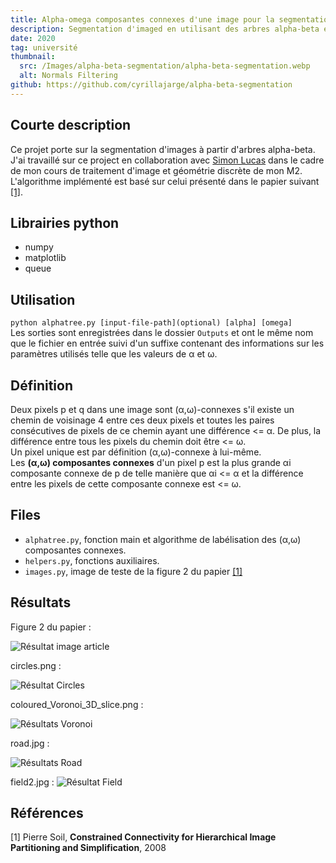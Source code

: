 ```yaml
---
title: Alpha-omega composantes connexes d'une image pour la segmentation d'images
description: Segmentation d'imaged en utilisant des arbres alpha-beta en collaboration avec Simon Lucas dans le cadre de mon cours de M2 sur le traitement d'image et la géométrie discrète.
date: 2020
tag: université
thumbnail:
  src: /Images/alpha-beta-segmentation/alpha-beta-segmentation.webp
  alt: Normals Filtering
github: https://github.com/cyrillajarge/alpha-beta-segmentation
---
```


## Courte description

Ce projet porte sur la segmentation d'images à partir d'arbres alpha-beta. J'ai travaillé sur ce project en collaboration avec [Simon Lucas](http://www.simon-lucas.fr) dans le cadre de mon cours de traitement d'image et géométrie discrète de mon M2. L'algorithme implémenté est basé sur celui présenté dans le papier suivant [[1]](#1).

## Librairies python

- numpy
- matplotlib
- queue

## Utilisation

`python alphatree.py [input-file-path](optional) [alpha] [omega]`  
Les sorties sont enregistrées dans le dossier `Outputs` et ont le même nom que le fichier en entrée suivi d'un suffixe contenant des informations sur les paramètres utilisés telle que les valeurs de α et ω.

## Définition

Deux pixels p et q dans une image sont (α,ω)-connexes s'il existe un chemin de voisinage 4 entre ces deux pixels et toutes les paires consécutives de pixels de ce chemin ayant une différence <= α. De plus, la différence entre tous les pixels du chemin doit être <= ω.  
Un pixel unique est par définition (α,ω)-connexe à lui-même.  
Les **(α,ω) composantes connexes** d'un pixel p est la plus grande αi composante connexe de p de telle manière que αi <= α et la différence entre les pixels de cette composante connexe est <= ω.

## Files

- `alphatree.py`, fonction main et algorithme de labélisation des (α,ω) composantes connexes.
- `helpers.py`, fonctions auxiliaires.
- `images.py`, image de teste de la figure 2 du papier [[1]](#1)

## Résultats

Figure 2 du papier :

![Résultat image article](/Images/alpha-beta-segmentation/__test_3_3_CC.webp)

circles.png :

![Résultat Circles](/Images/alpha-beta-segmentation/circles_150_150_CC.webp)

coloured_Voronoi_3D_slice.png :

![Résultats Voronoi](/Images/alpha-beta-segmentation/Coloured_Voronoi_3D_slice_4_4_CC.webp)

road.jpg :

![Résultats Road](/Images/alpha-beta-segmentation/road_150_150_CC.webp)

field2.jpg :
![Résultat Field](/Images/alpha-beta-segmentation/field2_70_70_CC.webp)

## Références

<a id="1">[1]</a>
Pierre Soil, **Constrained Connectivity for Hierarchical Image Partitioning and Simplification**, 2008
